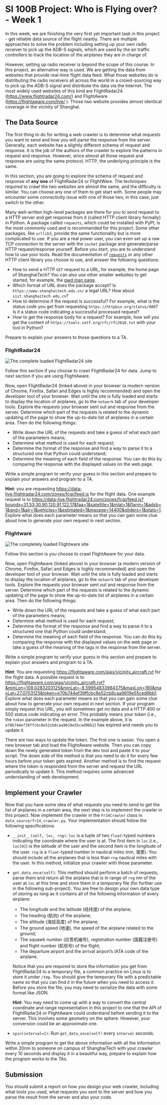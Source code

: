 # SI 100B Project: Who is Flying over? - Week 1

In this week, we are finishing the very first yet important task in this project - get reliable data source of the flight nearby. There are multiple approaches to solve the problem including setting up your own radio receiver to pick up the ADB-S signals, which are used by the air traffic controllers to track the location of the airplanes they are in charge of.

However, setting up radio receiver is beyond the scope of this course. In this project, an alternative way is used. We are getting the data from websites that provide real-time flight data feed. What those websites do is distributing the radio receivers all across the world in a crowd-sourcing way to pick up the ADB-S signal and distribute the data via the Internet. The most widely used websites of this kind are FlightRadar24 (https://www.flightradar24.com/) and FlightAware (https://flightaware.com/live/ ). Those two website provides almost identical coverage in the vicinity of Shanghai.

## The Data Source

The first thing to do for writing a web crawler is to determine what requests you want to send and how you will parse the response from the server. Generally, each website has a slightly different schema of request and response. It is the job of the authors of the crawler to explore the patterns in request and response. However, since almost all those request and response are using the same protocol, HTTP, the underlying principle is the same.

In this section, you are going to explore the schema of request and response of **any one** of FlightRadar24 or FlightWare. The techniques required to crawl the two websites are almost the same, and the difficulty is similar. You can choose any one of them to get start with. Some people may encounter some connectivity issue with one of those two; in this case, just switch to the other.

Many well-written high-level packages are there for you to send request to a HTTP server and get response from it (called HTTP client library formally) in Python. A package called `requests`, which could be installed with PyPI, is the most commonly used and is recommended for this project. Some other packages, like `urllib3`, provide the same functionality but is more complicated to use. If you are a real power user, you can even set up a raw TCP connection to the server with the `socket` package and generate/parse HTTP request/response yourself. Before you start, you are to understand how to use your tools. Read the documentation of [`requests`](https://requests.readthedocs.io/en/master/) or any other HTTP client library you choose to use, and answer the following questions:

*  How to send a HTTP `GET` request to a URL, for example, the home page of ShanghaiTech?  You can also use other smaller websites to get started, for example, the [pwd man page](http://linuxcommand.sourceforge.net/lc3_man_pages/pwdh.html).
* Which format of URL does the package accept? Is `https://www.shanghaitech.edu.cn/` a legal URL? How about `sist.shanghaitech.edu.cn`?
* How to determine if the request is successful? For example, what is the status code you get from requesting `https://httpbin.org/status/400`? Is it a status code indicating a successful processed request?
* How to get the response body for a request? For example, how will you get the content of `https://tools.ietf.org/rfc/rfc2616.txt` with your tool in Python?

Prepare to explain your answers to those questions to a TA.

### FlightRadar24

![The complete loaded FlightRadar24 site](./img/flightradar24.png)

Follow this section if you choose to crawl FlightRadar24 for data. Jump to next section if you are using FlightAware.

Now, open FlightRadar24 (linked above) in your browser (a modern version of Chrome, Firefox, Safari and Edges is highly recommended) and open the developer tool of your browser. Wait until the site is fully loaded and starts to display the location of airplanes, go to the `network` tab of your developer tools. Explore the requests your browser sent out and response from the server. Determine which part of the requests is related to the dynamic updating of the page to show the up-to-date list of airplanes in a certain area. Then do the following things:

- Write down the URL of the requests and take a guess of what each part of the parameters means;
- Determine what method is used for each request;
- Determine the format of the response and find a way to parse it to a structured one that Python could understand;
- Determine the meaning of each field of the response. You can do this by comparing the response with the displayed values on the web page.

Write a simple program to verify your guess in this section and prepare to explain your answers and program to a TA.

**Hint**: you are requesting https://data-live.flightradar24.com/zones/fcgi/feed.js for the flight data. One example request is to https://data-live.flightradar24.com/zones/fcgi/feed.js?bounds=31.53,30.90,120.91,122.17&faa=1&satellite=1&mlat=1&flarm=1&adsb=1&gnd=1&air=1&vehicles=1&estimated=1&maxage=14400&gliders=1&stats=1. Explore what does each parameter means so that you can gain some clue about how to generate your own request in next section.

### Flightware

![The completely loaded Flightware site](./img/flightware.png)

Follow this section is you choose to crawl FlightAware for your data.

Now, open FlightAware (linked above) in your browser (a modern version of Chrome, Firefox, Safari and Edges is highly recommended) and open the developer tool of your browser. Wait until the site is fully loaded and starts to display the location of airplanes, go to the `network` tab of your developer tools. Explore the requests your browser sent out and response from the server. Determine which part of the requests is related to the dynamic updating of the page to show the up-to-date list of airplanes in a certain area. Then do the following things:

- Write down the URL of the requests and take a guess of what each part of the parameters means;
- Determine what method is used for each request;
- Determine the format of the response and find a way to parse it to a structured one that Python could understand;
- Determine the meaning of each field of the response. You can do this by comparing the response with the displayed values on the web page or take a guess of the meaning of the tags in the response from the server.

Write a simple program to verify your guess in this section and prepare to explain your answers and program to a TA.

**Hint**: You are requesting https://flightaware.com/ajax/vicinity_aircraft.rvt for the flight data. A possible request is to https://flightaware.com/ajax/vicinity_aircraft.rvt?&minLon=109.0283203125&minLat=-8.59954833984375&maxLon=180&maxLat=27.0703125&token=e70b744ef39ffcbc8e52cb8caa9619e55ced9bb1. Explore what does each parameter means so that you can gain some clue about how to generate your own request in next section. If your program simply request this URL, you will sometimes get no data and a HTTP 400 or 500 status code indicating an error. This probably means your token (i.e., the `token` parameter in the request. In the example above, it is `e70b744ef39ffcbc8e52cb8caa9619e55ced9bb1`) has expired and needs you to update it.

There are two ways to update the token. The first one is easier. You open a new browser tab and load the FlightAware website. Then you can copy down the newly generated token from the dev tool and paste it to your script. The down side of the method is that you need to do it for every few hours before your token gets expired. Another method is to find the request where the token is responded from the server and request the URL periodically to update it. This method requires some advanced understanding of web development.

## Implement your Crawler

Now that you have some idea of what requests you need to send to get the list of airplanes in a certain area, the next step is to implement the crawler in this project. Now implement the crawler in the `Fr24Crawler` class in `data_source/fr24_crawler.py`. Your implementation should follow the following specifications:

- `__init__(self, loc, rng)`: `loc` is a tuple of two `float`-typed numbers indicating the coordinate where the user is at. The first item in `loc` (i.e., `loc[0]`) is the latitude of the user and the second item is the longitude of the user. `rng` is a `float`-typed number in nautical miles (nm, 海里). You should include all the airplanes that is less than `rng` nautical miles with the user. In this method, initialize your crawler with those parameter.

- `get_data_once(self)`: This method should perform a batch of requests, parse them and return all the airplane that is in range of `rng` nm of the user at `loc` at this time and store them in a temporary file (for further use in the following sub-project). You are free to design your own data type of storing as long as it contains all of the following information of every airplane:

  - The longitude and the latitude (经纬度) of the airplane;
  - The heading (航向) of the airplane;
  - The altitude (海拔高度) of the airplane;
  - The ground speed (地速), the speed of the airplane related to the ground;
  - The squawk number (应答机编号), registration number (国籍注册号) and flight number (航班号) of the flight;
  - The departure airport and the arrival airport’s IATA code of the airplane.

  Notice that you are required to store the information you get from FlightRadar24 to a temporary file, a common practice on Linux is to store it under `/tmp`. You should give the temporary file with a predictable name so that you can find it in the future when you need to access it. Before you store the file, you may need to serialize the data with some format like JSON.
  
  **Hint**: You may need to come up with a way to convert the central coordinate and range representation in this project to one that the API of FlightRadar24 or FlightAware could understand before sending it to the server. This involves some geometry on the sphere. However, your conversion could be an approximate one.

- `spin(interval=1)`: Run `get_data_once(self)` every `interval` seconds.

Write a simple program to get the above information with all the information within 20nm to someone on campus of ShanghaiTech with your crawler every 10 seconds and display it in a beautiful way, prepare to explain how the program works to the TAs.

## Submission

You should submit a report on how you design your web crawler, including what tools you used, what requests you sent to the server and how you parse the result from the server and also your code.